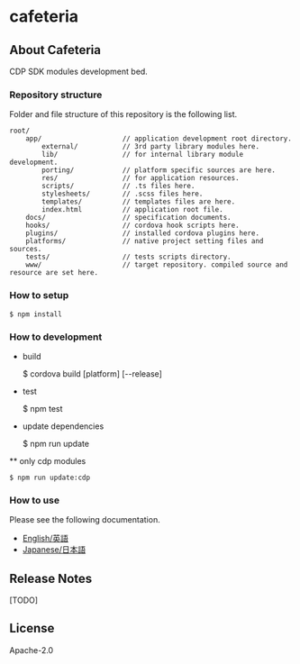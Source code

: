 ﻿# cafeteria

## About Cafeteria

CDP SDK modules development bed.


### Repository structure

Folder and file structure of this repository is the following list.

    root/
        app/                    // application development root directory.
            external/           // 3rd party library modules here.
            lib/                // for internal library module development.
            porting/            // platform specific sources are here.
            res/                // for application resources.
            scripts/            // .ts files here.
            stylesheets/        // .scss files here.
            templates/          // templates files are here.
            index.html          // application root file.
        docs/                   // specification documents.
        hooks/                  // cordova hook scripts here.
        plugins/                // installed cordova plugins here.
        platforms/              // native project setting files and sources.
        tests/                  // tests scripts directory.
        www/                    // target repository. compiled source and resource are set here.


### How to setup

    $ npm install

### How to development

* build

    $ cordova build [platform] [--release]

* test

    $ npm test

* update dependencies

    $ npm run update

** only cdp modules

    $ npm run update:cdp


### How to use

Please see the following documentation.

- [English/英語](docs/en)
- [Japanese/日本語](docs/ja)

## Release Notes

[TODO]

## License

Apache-2.0
